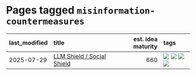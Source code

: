 # Pages tagged `misinformation-countermeasures`

|last_modified|title|est. idea maturity|tags
|:---|:---|---:|:---|
|2025-07-29|[LLM Shield / Social Shield](../social_shield.md)|660|[![](https://img.shields.io/badge/tag-experimental-77485f)](../tags/experimental.md) [![](https://img.shields.io/badge/tag-misinformation-countermeasures-c9145c)](../tags/misinformation-countermeasures.md) [![](https://img.shields.io/badge/tag-open-source-7ffa70)](../tags/open-source.md) [![](https://img.shields.io/badge/tag-public-good-418eb4)](../tags/public-good.md)|